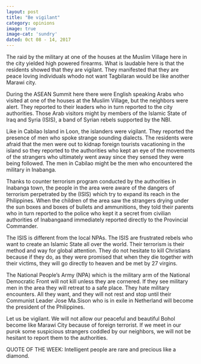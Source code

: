 ```yaml
---
layout: post
title: "Be vigilant"
category: opinions
image: true
image-cat: 'sundry'
dated: 0ct 08 - 14, 2017
---
```


The raid by the military at one of the houses at the Muslim Village here in the city yielded high powered firearms. What is laudable here is that the residents showed that they are vigilant. They manifested that they are peace loving individuals whodo not want Tagbilaran would be like another Marawi city.

During the ASEAN Summit here there were English speaking Arabs who visited at one of the houses at the Muslim Village, but the neighbors were alert. They reported to their leaders who in turn reported to the city authorities. Those Arab visitors might by members of the Islamic State of Iraq and Syria (ISIS), a band of Syrian rebels supported by the NBI.

Like in Cabilao Island in Loon, the islanders were vigilant. They reported the presence of men who spoke strange sounding dialects. The residents were afraid that the men were out to kidnap foreign tourists vacationing in the island so they reported to the authorities who kept an eye of the movements of the strangers who ultimately went away since they sensed they were being followed. The men in Cabilao might be the men who encountered the military in Inabanga.

Thanks to counter terrorism program conducted by the authorities in Inabanga town, the people in the area were aware of the dangers of terrorism perpetrated by the (ISIS) which try to expand its reach in the Philippines. When the children of the area saw the strangers drying under the sun boxes and boxes of bullets and ammunitions, they told their parents who in turn reported to the police who kept it a secret from civilian authorities of Inabangaand immediately reported directly to the Provincial Commander.

The ISIS is different from the local NPAs. The ISIS are frustrated rebels who want to create an Islamic State all over the world. Their terrorism is their method and way for global attention. They do not hesitate to kill Christians because if they do, as they were promised that when they die together with their victims, they will go directly to heaven and be met by 27 virgins. 

The National People’s Army (NPA) which is the military arm of the National Democratic Front will not kill unless they are cornered. If they see military men in the area they will retreat to a safe place. They hate military encounters. All they want, and they will not rest and stop until their Communist Leader Jose Ma.Sison who is in exile in Netherland will become the president of the Philippines.

Let us be vigilant. We will not allow our peaceful and beautiful Bohol become like Marawi City because of foreign terrorist. If we meet in our purok some suspicious strangers coddled by our neighbors, we will not be hesitant to report them to the authorities.

QUOTE OF THE WEEK:  Intelligent people are rare and precious like a diamond.
